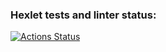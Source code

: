 ### Hexlet tests and linter status:
[![Actions Status](https://github.com/Marina-2022/frontend-project-44/workflows/hexlet-check/badge.svg)](https://github.com/Marina-2022/frontend-project-44/actions)